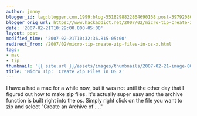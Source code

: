 ```yaml
---
author: jenny
blogger_id: tag:blogger.com,1999:blog-5518298822864690168.post-5979208048677790799
blogger_orig_url: https://www.hackaddict.net/2007/02/micro-tip-create-zip-files-in-os-x.html
date: '2007-02-21T10:29:00.000-05:00'
layout: post
modified_time: '2007-02-21T10:32:36.815-05:00'
redirect_from: /2007/02/micro-tip-create-zip-files-in-os-x.html
tags:
- mac
- tip
thumbnail: '{{ site.url }}/assets/images/thumbnails/2007-02-21-image-0000.jpg'
title: 'Micro Tip:  Create Zip Files in OS X'
---
```


I have a had a mac for a while now, but it was not until the other day that I figured out how to make zip files.  It's actually super easy and the archive function is built right into the os.  Simply right click on the file you want to zip and select "Create an Archive of ...."<br/><br/><img alt="" border="0" id="BLOGGER_PHOTO_ID_5034010475493197298" src="{{ site.url }}/assets/images/2007-02-21-image-0000.jpg" style="margin: 0px auto 10px; display: block; text-align: center; "/>